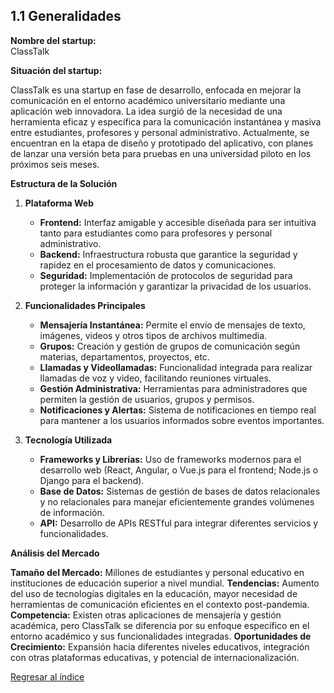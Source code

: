 ## 1.1 Generalidades
**Nombre del startup:**  
ClassTalk

**Situación del startup:**

ClassTalk es una startup en fase de desarrollo, enfocada en mejorar la comunicación en el entorno académico universitario mediante una aplicación web innovadora. La idea surgió de la necesidad de una herramienta eficaz y específica para la comunicación instantánea y masiva entre estudiantes, profesores y personal administrativo. Actualmente, se encuentran en la etapa de diseño y prototipado del aplicativo, con planes de lanzar una versión beta para pruebas en una universidad piloto en los próximos seis meses.

**Estructura de la Solución**
1. **Plataforma Web**
   - **Frontend:** Interfaz amigable y accesible diseñada para ser intuitiva tanto para estudiantes como para profesores y personal administrativo.
   - **Backend:** Infraestructura robusta que garantice la seguridad y rapidez en el procesamiento de datos y comunicaciones.
   - **Seguridad:** Implementación de protocolos de seguridad para proteger la información y garantizar la privacidad de los usuarios.

2. **Funcionalidades Principales**
   - **Mensajería Instantánea:** Permite el envío de mensajes de texto, imágenes, videos y otros tipos de archivos multimedia.
   - **Grupos:** Creación y gestión de grupos de comunicación según materias, departamentos, proyectos, etc.
   - **Llamadas y Videollamadas:** Funcionalidad integrada para realizar llamadas de voz y video, facilitando reuniones virtuales.
   - **Gestión Administrativa:** Herramientas para administradores que permiten la gestión de usuarios, grupos y permisos.
   - **Notificaciones y Alertas:** Sistema de notificaciones en tiempo real para mantener a los usuarios informados sobre eventos importantes.

3. **Tecnología Utilizada**
   - **Frameworks y Librerías:** Uso de frameworks modernos para el desarrollo web (React, Angular, o Vue.js para el frontend; Node.js o Django para el backend).
   - **Base de Datos:** Sistemas de gestión de bases de datos relacionales y no relacionales para manejar eficientemente grandes volúmenes de información.
   - **API:** Desarrollo de APIs RESTful para integrar diferentes servicios y funcionalidades.

**Análisis del Mercado**

**Tamaño del Mercado:** Millones de estudiantes y personal educativo en instituciones de educación superior a nivel mundial.
**Tendencias:** Aumento del uso de tecnologías digitales en la educación, mayor necesidad de herramientas de comunicación eficientes en el contexto post-pandemia.
**Competencia:** Existen otras aplicaciones de mensajería y gestión académica, pero ClassTalk se diferencia por su enfoque específico en el entorno académico y sus funcionalidades integradas.
**Oportunidades de Crecimiento:** Expansión hacia diferentes niveles educativos, integración con otras plataformas educativas, y potencial de internacionalización.

[Regresar al índice](../../README.md)